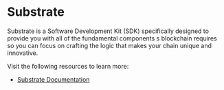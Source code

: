 # Substrate

Substrate is a Software Development Kit (SDK) specifically designed to provide you with all of the fundamental components s blockchain requires so you can focus on crafting the logic that makes your chain unique and innovative. 

Visit the following resources to learn more:

- [Substrate Documentation](https://docs.substrate.io/quick-start/)